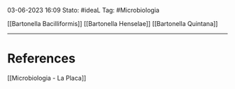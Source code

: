 03-06-2023 16:09
Stato: #ideaL
Tag: #Microbiologia 

[[Bartonella Bacilliformis]]
[[Bartonella Henselae]]
[[Bartonella Quintana]]



---
# References
[[Microbiologia - La Placa]]